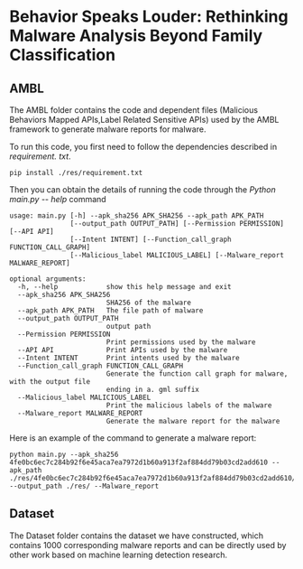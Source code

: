 # Behavior Speaks Louder: Rethinking Malware Analysis Beyond Family Classification

## AMBL

The AMBL folder contains the code and dependent files (Malicious Behaviors Mapped APIs,Label Related Sensitive APIs) used by the AMBL framework to generate malware reports for malware.

To run this code, you first need to follow the dependencies described in *requirement. txt*.

```
pip install ./res/requirement.txt
```

Then you can obtain the details of running the code through the *Python main.py -- help* command

```
usage: main.py [-h] --apk_sha256 APK_SHA256 --apk_path APK_PATH
               [--output_path OUTPUT_PATH] [--Permission PERMISSION] [--API API]
               [--Intent INTENT] [--Function_call_graph FUNCTION_CALL_GRAPH]
               [--Malicious_label MALICIOUS_LABEL] [--Malware_report MALWARE_REPORT]

optional arguments:
  -h, --help            show this help message and exit
  --apk_sha256 APK_SHA256
                        SHA256 of the malware
  --apk_path APK_PATH   The file path of malware
  --output_path OUTPUT_PATH
                        output path
  --Permission PERMISSION
                        Print permissions used by the malware
  --API API             Print APIs used by the malware
  --Intent INTENT       Print intents used by the malware
  --Function_call_graph FUNCTION_CALL_GRAPH
                        Generate the function call graph for malware, with the output file
                        ending in a. gml suffix
  --Malicious_label MALICIOUS_LABEL
                        Print the malicious labels of the malware
  --Malware_report MALWARE_REPORT
                        Generate the malware report for the malware
```

Here is an example of the command to generate a malware report: 

```
python main.py --apk_sha256 4fe0bc6ec7c284b92f6e45aca7ea7972d1b60a913f2af884dd79b03cd2add610 --apk_path ./res/4fe0bc6ec7c284b92f6e45aca7ea7972d1b60a913f2af884dd79b03cd2add610/4fe0bc6ec7c284b92f6e45aca7ea7972d1b60a913f2af884dd79b03cd2add610 --output_path ./res/ --Malware_report
```

## Dataset

The Dataset folder contains the dataset we have constructed, which contains 1000 corresponding malware reports and can be directly used by other work based on machine learning detection research.
